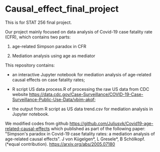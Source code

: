# Causal_effect_final_project

This is for STAT 256 final project.

Our project mainly focused on data analysis of Covid-19 case fatality rate (CFR), which contains two parts:

1. age-related Simpson paradox in CFR 

2. Mediation analysis using age as mediator

This repository contains:

* an interactive Jupyter notebook for mediation analysis of age-related causal effects on case fatality rates;

* R script US data process.R of processing the raw US data from CDC website https://data.cdc.gov/Case-Surveillance/COVID-19-Case-Surveillance-Public-Use-Data/vbim-akqf;

* the output from R script as US data trend.csv for mediation analysis in Jupyter notebook.


We modified codes from github https://github.com/Juliusvk/Covid19-age-related-causal-effects which published as part of the following paper:
"Simpson's paradox in Covid-19 case fatality rates: a mediation analysis of age-related causal effects". J von Kügelgen*, L Gresele*, B Schölkopf. (*equal contribution). https://arxiv.org/abs/2005.07180
